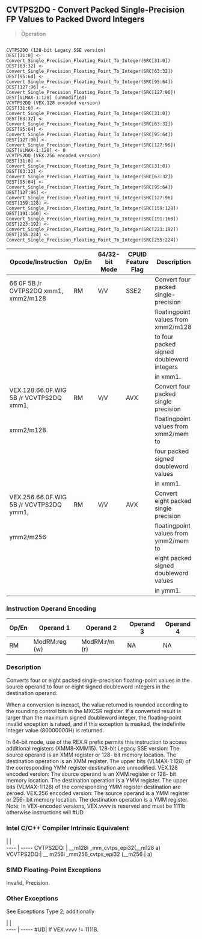 ## CVTPS2DQ - Convert Packed Single-Precision FP Values to Packed Dword Integers

> Operation
``` slim

CVTPS2DQ (128-bit Legacy SSE version)
DEST[31:0] <- Convert_Single_Precision_Floating_Point_To_Integer(SRC[31:0])
DEST[63:32] <- Convert_Single_Precision_Floating_Point_To_Integer(SRC[63:32])
DEST[95:64] <- Convert_Single_Precision_Floating_Point_To_Integer(SRC[95:64])
DEST[127:96] <- Convert_Single_Precision_Floating_Point_To_Integer(SRC[127:96])
DEST[VLMAX-1:128] (unmodified)
VCVTPS2DQ (VEX.128 encoded version)
DEST[31:0] <- Convert_Single_Precision_Floating_Point_To_Integer(SRC[31:0])
DEST[63:32] <- Convert_Single_Precision_Floating_Point_To_Integer(SRC[63:32])
DEST[95:64] <- Convert_Single_Precision_Floating_Point_To_Integer(SRC[95:64])
DEST[127:96] <- Convert_Single_Precision_Floating_Point_To_Integer(SRC[127:96])
DEST[VLMAX-1:128] <- 0
VCVTPS2DQ (VEX.256 encoded version)
DEST[31:0] <- Convert_Single_Precision_Floating_Point_To_Integer(SRC[31:0])
DEST[63:32] <- Convert_Single_Precision_Floating_Point_To_Integer(SRC[63:32])
DEST[95:64] <- Convert_Single_Precision_Floating_Point_To_Integer(SRC[95:64])
DEST[127:96] <- Convert_Single_Precision_Floating_Point_To_Integer(SRC[127:96)
DEST[159:128] <- Convert_Single_Precision_Floating_Point_To_Integer(SRC[159:128])
DEST[191:160] <- Convert_Single_Precision_Floating_Point_To_Integer(SRC[191:160])
DEST[223:192] <- Convert_Single_Precision_Floating_Point_To_Integer(SRC[223:192])
DEST[255:224] <- Convert_Single_Precision_Floating_Point_To_Integer(SRC[255:224])

```

 Opcode/Instruction                     | Op/En| 64/32-bit Mode| CPUID Feature Flag| Description                              
 ---  | --- | --- | --- | ---
 66 0F 5B /r CVTPS2DQ xmm1, xmm2/m128   | RM   | V/V           | SSE2              | Convert four packed single-precision     
                                        |      |               |                   | floatingpoint values from xmm2/m128      
                                        |      |               |                   | to four packed signed doubleword integers
                                        |      |               |                   | in xmm1.                                 
 VEX.128.66.0F.WIG 5B /r VCVTPS2DQ xmm1,| RM   | V/V           | AVX               | Convert four packed single precision     
 xmm2/m128                              |      |               |                   | floatingpoint values from xmm2/mem to    
                                        |      |               |                   | four packed signed doubleword values     
                                        |      |               |                   | in xmm1.                                 
 VEX.256.66.0F.WIG 5B /r VCVTPS2DQ ymm1,| RM   | V/V           | AVX               | Convert eight packed single precision    
 ymm2/m256                              |      |               |                   | floatingpoint values from ymm2/mem to    
                                        |      |               |                   | eight packed signed doubleword values    
                                        |      |               |                   | in ymm1.                                 

### Instruction Operand Encoding
 Op/En| Operand 1    | Operand 2    | Operand 3| Operand 4
 ---  | --- | --- | --- | ---
 RM   | ModRM:reg (w)| ModRM:r/m (r)| NA       | NA       

### Description
Converts four or eight packed single-precision floating-point values in the
source operand to four or eight signed doubleword integers in the destination
operand.

When a conversion is inexact, the value returned is rounded according to the
rounding control bits in the MXCSR register. If a converted result is larger
than the maximum signed doubleword integer, the floating-point invalid exception
is raised, and if this exception is masked, the indefinite integer value (80000000H)
is returned.

In 64-bit mode, use of the REX.R prefix permits this instruction to access additional
registers (XMM8-XMM15). 128-bit Legacy SSE version: The source operand is an
XMM register or 128- bit memory location. The destination operation is an XMM
register. The upper bits (VLMAX-1:128) of the corresponding YMM register destination
are unmodified. VEX.128 encoded version: The source operand is an XMM register
or 128- bit memory location. The destination operation is a YMM register. The
upper bits (VLMAX-1:128) of the corresponding YMM register destination are zeroed.
VEX.256 encoded version: The source operand is a YMM register or 256- bit memory
location. The destination operation is a YMM register. Note: In VEX-encoded
versions, VEX.vvvv is reserved and must be 1111b otherwise instructions will
#UD.



### Intel C/C++ Compiler Intrinsic Equivalent
   | |  
---- | -----
 CVTPS2DQ: | __m128i _mm_cvtps_epi32(__m128 a)  
 VCVTPS2DQ:| __ m256i _mm256_cvtps_epi32 (__m256
           | a)                                 

### SIMD Floating-Point Exceptions
Invalid, Precision.


### Other Exceptions
See Exceptions Type 2; additionally

   | |  
---- | -----
 #UD| If VEX.vvvv != 1111B.

